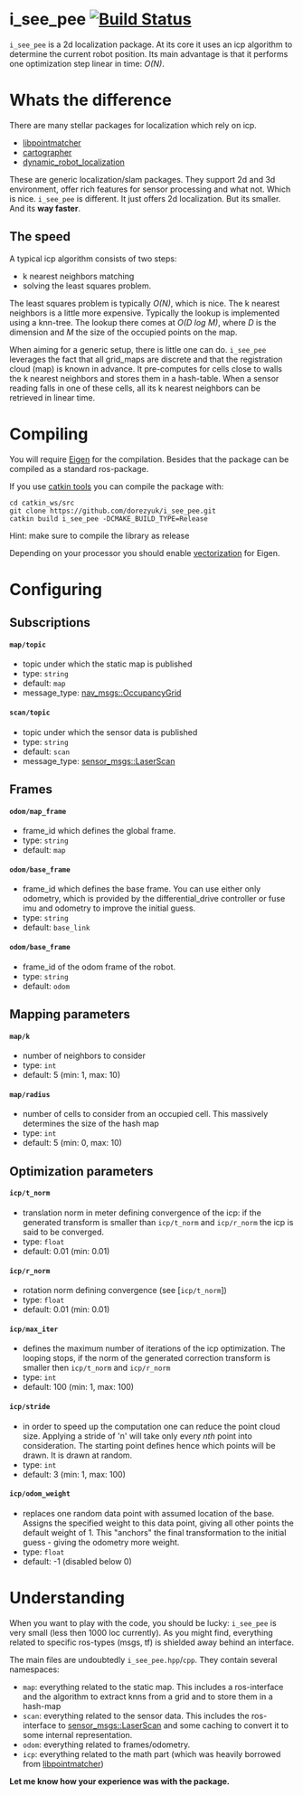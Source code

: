 # i_see_pee [![Build Status](https://travis-ci.com/dorezyuk/i_see_pee.svg?branch=master)](https://travis-ci.com/dorezyuk/i_see_pee)

`i_see_pee` is a 2d localization package. At its core it uses an icp algorithm
to determine the current robot position. Its main advantage is that it performs
one optimization step linear in time: *O(N)*.

# Whats the difference

There are many stellar packages for localization which rely on icp.

- [libpointmatcher](https://github.com/ethz-asl/libpointmatcher)
- [cartographer](https://github.com/googlecartographer/cartographer)
- [dynamic_robot_localization](https://github.com/carlosmccosta/dynamic_robot_localization)

These are generic localization/slam packages. They support 2d and 3d
environment, offer rich features for sensor processing and what not.
Which is nice. `i_see_pee` is different. It just offers 2d localization. But
its smaller. And its **way faster**.

## The speed

A typical icp algorithm consists of two steps:
- k nearest neighbors matching
- solving the least squares problem.

The least squares problem is typically *O(N)*, which is nice.
The k nearest neighbors is a little more expensive. Typically the lookup is
implemented using a knn-tree. The lookup there comes at *O(D log M)*, where *D*
is the dimension and *M* the size of the occupied points on the map.

When aiming for a generic setup, there is little one can do. `i_see_pee`
leverages the fact that all grid_maps are discrete and that the registration
cloud (map) is known in advance. It pre-computes for cells close to walls the
k nearest neighbors and stores them in a hash-table. When a sensor reading falls
in one of these cells, all its k nearest neighbors can be retrieved in linear
time.

# Compiling

You will require [Eigen](http://eigen.tuxfamily.org/index.php?title=Main_Page)
for the compilation. Besides that the package can be compiled as a standard
ros-package.

If you use [catkin tools](https://catkin-tools.readthedocs.io/en/latest/) you can
compile the package with:

```
cd catkin_ws/src
git clone https://github.com/dorezyuk/i_see_pee.git
catkin build i_see_pee -DCMAKE_BUILD_TYPE=Release
```
Hint: make sure to compile the library as release

Depending on your processor you should enable
[vectorization](http://eigen.tuxfamily.org/index.php?title=FAQ#How_can_I_enable_vectorization.3F) for Eigen.

# Configuring

## Subscriptions

#### `map/topic`
- topic under which the static map is published
- type: `string`
- default: `map`
- message_type: [nav_msgs::OccupancyGrid](http://docs.ros.org/diamondback/api/nav_msgs/html/msg/OccupancyGrid.html)

#### `scan/topic`
- topic under which the sensor data is published
- type: `string`
- default: `scan`
- message_type: [sensor_msgs::LaserScan](http://docs.ros.org/melodic/api/sensor_msgs/html/msg/LaserScan.html)

## Frames

#### `odom/map_frame`
- frame_id which defines the global frame.
- type: `string`
- default: `map`

#### `odom/base_frame`
- frame_id which defines the base frame. You can use either only odometry,
which is provided by the differential_drive controller or fuse imu and
odometry to improve the initial guess.
- type: `string`
- default: `base_link`

#### `odom/base_frame`
- frame_id of the odom frame of the robot.
- type: `string`
- default: `odom`

## Mapping parameters

#### `map/k`
- number of neighbors to consider
- type: `int`
- default: 5 (min: 1, max: 10)

#### `map/radius`
- number of cells to consider from an occupied cell. This massively determines
the size of the hash map
- type: `int`
- default: 5 (min: 0, max: 10)

## Optimization parameters

#### `icp/t_norm`
- translation norm in meter defining convergence of the icp:
if the generated transform is smaller than `icp/t_norm` and `icp/r_norm` the
icp is said to be converged.
- type: `float`
- default: 0.01 (min: 0.01)

#### `icp/r_norm`
- rotation norm defining convergence (see [`icp/t_norm`])
- type: `float`
- default: 0.01 (min: 0.01)

#### `icp/max_iter`
- defines the maximum number of iterations of the icp optimization. The looping
stops, if the norm of the generated correction transform is smaller then
`icp/t_norm` and `icp/r_norm`
- type: `int`
- default: 100 (min: 1, max: 100)

#### `icp/stride`
- in order to speed up the computation one can reduce the point cloud size. 
Applying a stride of 'n' will take only every *nth* point into consideration. 
The starting point defines hence which points will be drawn. It is drawn at 
random.
- type: `int`
- default: 3 (min: 1, max: 100)

#### `icp/odom_weight`
- replaces one random data point with assumed location of the base.
Assigns the specified weight to this data point, giving all other points the
default weight of 1.
This "anchors" the final transformation to the initial guess - giving the
odometry more weight.
- type: `float`
- default: -1 (disabled below 0)

# Understanding

When you want to play with the code, you should be lucky: `i_see_pee` is very
small (less then 1000 loc currently). As you might find, everything related
to specific ros-types (msgs, tf) is shielded away behind an interface.

The main files are undoubtedly `i_see_pee.hpp`/`cpp`. They contain several
namespaces:

- `map`: everything related to the static map. This includes a ros-interface
and the algorithm to extract knns from a grid and to store them in a hash-map
- `scan`: everything related to the sensor data. This includes the
ros-interface to
[sensor_msgs::LaserScan](http://docs.ros.org/melodic/api/sensor_msgs/html/msg/LaserScan.html) and some caching to convert it to
some internal representation.
- `odom`: everything related to frames/odometry.
- `icp`: everything related to the math part (which was heavily borrowed from
[libpointmatcher](https://github.com/ethz-asl/libpointmatcher))

**Let me know how your experience was with the package.**
